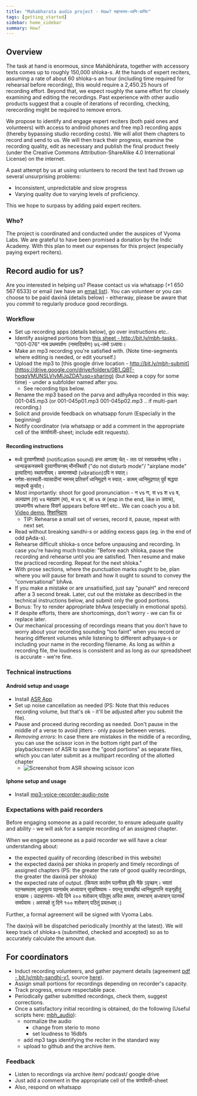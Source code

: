 ```yaml
---
title: "Mahabharata audio project - How? महाभारत-ध्वनि-प्राप्तिः"
tags: [getting_started]
sidebar: home_sidebar
summary: How?
---
```


## Overview
The task at hand is enormous, since Mahābhārata, together with accessory texts comes up to roughly 150,000 shloka-s. At the hands of expert reciters, assuming a rate of about 60 shloka-s an hour (including time required for rehearsal before recording), this would require a 2,450.25 hours of recording effort. Beyond that, we expect roughly the same effort for closely examining and editing the recordings. Past experience with other audio products suggest that a couple of iterations of recording, checking, rerecording might be required to remove errors.

We propose to identify and engage expert reciters (both paid ones and volunteers) with access to android phones and free mp3 recording apps (thereby bypassing studio recording costs). We will allot them chapters to record and send to us. We will then track their progress, examine the recording quality, edit as necessary and publish the final product freely (under the Creative Commons Attribution-ShareAlike 4.0 International License) on the internet.

A past attempt by us at using volunteers to record the text had thrown up several unsurprising problems:

-   Inconsistent, unpredictable and slow progress
-   Varying quality due to varying levels of proficiency.

This we hope to surpass by adding paid expert reciters.

### Who?
The project is coordinated and conducted under the auspices of Vyoma Labs. We are grateful to have been promised a donation by the Indic Academy. With this plan to meet our expenses for this project (especially paying expert reciters).

## Record audio for us?
Are you interested in helping us? Please contact us via whatsapp (+1 650 567 6533) or email (we have an [email list](https://groups.google.com/forum/#!forum/mahabharata-mulam)). You can volunteer or you can choose to be paid daxiṇā (details below) - eitherway, please be aware that you *commit* to regularly produce good recordings.

### Workflow
- Set up recording apps (details below), go over instructions etc..
- Identify assigned portions from [this sheet - http://bit.ly/mbh-tasks ](https://docs.google.com/spreadsheets/d/1sNH1AWhhoa5VATqMdLbF652s7srTG0Raa6K-sCwDR-8/edit#gid=0). "001-076" नाम प्रथमपर्वणः (नामादिपर्वणः) ७६-तमो ऽध्यायः।
- Make an mp3 recording you're satisfied with. (Note time-segments where editing is needed, or edit yourself.)
- Upload the mp3 to [this google drive location - http://bit.ly/mbh-submit](https://drive.google.com/drive/folders/0B1_QBT-hoqqVMUNSLVlyMlJqZDA?usp=sharing) (but keep a copy for some time) - under a subfolder named after you.
  - See recording tips below.
- Rename the mp3 based on the parva and adhyAya recorded in this way: 001-045.mp3 (or 001-045p01.mp3 001-045p02.mp3 .. if multi-part recording.)
- Solicit and provide feedback on whatsapp forum (Especially in the beginning)
- Notify coordinator (via whatsapp or add a comment in the appropriate cell of the कार्यावली-sheet; include edit requests).

#### Recording instructions
-  मध्ये दूरवाणीशब्दो (notification sound) हन्त आगतश् चेत् - ततः परं रसापकर्षणम् नास्ति। ध्वन्यङ्कनसमये दूरवाणीयन्त्रम् मौनस्थितौ ("do not disturb mode"/ "airplane mode" इत्यादिना) स्थापनीयम्। कम्पनशब्दो (vibration)ऽपि न स्यात्।
  - गणेश-सरस्वती-व्यासादीनां नमनम् प्रतिसर्गं ध्वनिमुद्रणे न स्यात् - कामम् ध्वनिमुद्रणात् पुर्वं श्रद्धया स्वतृप्त्यै कुर्यात्।
- Most importantly: shoot for good pronunciation - न vs ण, स vs श vs ष, अल्पप्राण (त) vs महाप्राण (थ), थ vs ध, आ vs अ (esp in the end, like in उवाच), उपध्मानीय where विसर्ग appears before पवर्ग etc.. We can coach you a bit. [Video demo](https://goo.gl/htvxdN), [शिक्षाभिप्रायः](http://vvasuki.github.io/notes/language/sanskrit/shixaa.html)
  - TIP: Rehearse a small set of verses, record it, pause, repeat with next set.
- Read without breaking sandhi-s or adding excess gaps (eg. in the end of odd pAda-s). 
- Rehearse difficult shloka-s once before unpausing and recording. In case you're having much trouble: "Before each shloka, pause the recording and rehearse until you are satisfied. Then resume and make the practiced recording. Repeat for the next shloka."
- With prose sections, where the punctuation marks ought to be, plan where you will pause for breath and how it ought to sound to convey the "conversational" bhAva.
- If you make a mistake or are unsatisified, just say "punaH" and rerecord after a 3 second break. Later, cut out the mistake as described in the technical instructions below, and submit only the good portions.
- Bonus: Try to render appropriate bhAva (especially in emotional spots).
- If despite efforts, there are shortcomings, don't worry - we can fix or replace later.
- Our mechanical processing of recordings means that you don't have to worry about your recording sounding "too faint" when you record or hearing different volumes while listening to different adhyaaya-s or including your name in the recording filename. As long as within a recording file, the loudness is consistent and as long as our spreadsheet is accurate - we're fine.

### Technical instructions
#### Android setup and usage
- Install [ASR App](https://play.google.com/store/apps/details?id=com.nll.asr&hl=en)
- Set up noise cancellation as needed (PS: Note that this reduces recording volume, but that's ok - it'll be adjusted after you submit the file).
- Pause and proceed during recording as needed. Don't pause in the middle of a verse to avoid jitters - only pause between verses.
- *Removing errors*: In case there are mistakes in the middle of a recording, you can use the scissor icon in the bottom right part of the playbackscreen of ASR to save the "good portions" as separate files, which you can later submit as a multipart recording of the allotted chapter 
  - ![Screenshot from ASR showing scissor icon](https://i.imgur.com/jwqPDWs.png)

#### Iphone setup and usage
- Install [mp3-voice-recorder-audio-note](https://itunes.apple.com/us/app/mp3-voice-recorder-audio-note/id891186831?mt=8)

### Expectations with paid recorders
Before engaging someone as a paid recorder, to ensure adequate quality and ability - we will ask for a sample recording of an assigned chapter.

When we engage someone as a paid recorder we will have a clear understanding about:
- the expected quality of recording (described in this website)
- the expected daxiṇā per shloka in properly and timely recordings of assigned chapters (PS: the greater the rate of good quality recordings, the greater the daxiṇā per shloka)
- the expected rate of output. (कियता कालेन पठनीयम् इति नैके ऽपृच्छन्। भवतां पठनक्षमताम् अनुसृत्य पठनार्थम् अध्यायान् सूचयिष्यामः - वयन्तु यावच्छीघ्रं ध्वनिमुद्रणानि सङ्गृहीतुं वाञ्छामः। उदाहरणाय- यदि दिने २०० श्लोकान् पठितुम् अस्ति क्षमता, तन्मात्रान् अध्यायान् पठनार्थं समर्पयामः। अवरपक्षे तु दिने १०० श्लोकान् पठितुं प्रयतध्वम्।)

Further, a formal agreement will be signed with Vyoma Labs.

The daxiṇā will be dispatched periodically (monthly at the latest). We will keep track of shloka-s (submitted, checked and accepted) so as to accurately calculate the amount due.

## For coordinators
- Induct recording volunteers, and gather payment details (agreement [pdf - bit.ly/mbh-sandhi-v1](http://bit.ly/mbh-sandhi-v1), source [here](https://drive.google.com/drive/folders/1kqnLzqgQqWx4KUE5ZoS-H6yGv2TT7xf2)).
- Assign small portions for recordings depending on recorder's capacity.
- Track progress, ensure respectable pace.
- Periodically gather submitted recordings, check them, suggest corrections.
- Once a satisfactory initial recording is obtained, do the following (Useful scripts here: [mbh_audio](https://github.com/mahabharata-audio-2018/mbh_audio)):
  - normalize the audio
    - change from sterio to mono
    - set loudness to 16dbfs
  - add mp3 tags identifying the reciter in the standard way
  - upload to github and the archive item.

### Feedback
- Listen to recordings via archive item/ podcast/ google drive 
- Just add a comment in the appropriate cell of the कार्यावली-sheet
- Also, respond on whatsapp

